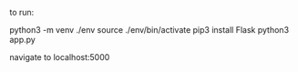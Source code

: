 to run:

python3 -m venv ./env
source ./env/bin/activate
pip3 install Flask
python3 app.py

navigate to localhost:5000